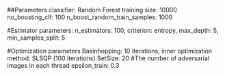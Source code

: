 ##Parameters
classifier: Random Forest
training size: 10000
no_boosting_clf: 100
n_boost_random_train_samples: 1000

#Estimator parameters: 
n_estimators: 100, criterion: entropy, max_depth: 5, min_samples_split: 5

#Optimization parameters
Basinhopping: 10 iterations, inner optimization method: SLSQP (100 iterations)
SetSize: 20 #The number of adversarial images in each thread
epsilon_train: 0.3
